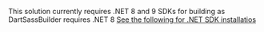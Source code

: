 This solution currently requires .NET 8 and 9 SDKs for building as DartSassBuilder requires .NET 8
[See the following for .NET SDK installatios](https://dotnet.microsoft.com/en-us/download/visual-studio-sdks)